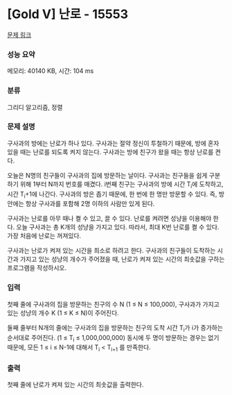 # [Gold V] 난로 - 15553 

[문제 링크](https://www.acmicpc.net/problem/15553) 

### 성능 요약

메모리: 40140 KB, 시간: 104 ms

### 분류

그리디 알고리즘, 정렬

### 문제 설명

<p>구사과의 방에는 난로가 하나 있다. 구사과는 절약 정신이 투철하기 때문에, 방에 혼자 있을 때는 난로를 되도록 켜지 않는다. 구사과는 방에 친구가 왔을 때는 항상 난로를 켠다.</p>

<p>오늘은 N명의 친구들이 구사과의 집에 방문하는 날이다. 구사과는 친구들을 쉽게 구분하기 위해 1부터 N까지 번호를 매겼다. i번째 친구는 구사과의 방에 시간 T<sub>i</sub>에 도착하고, 시간 T<sub>i</sub>+1에 나간다. 구사과의 방은 좁기 때문에, 한 번에 한 명만 방문할 수 있다. 즉, 방안에는 항상 구사과를 포함해 2명 이하의 사람만 있게 된다.</p>

<p>구사과는 난로를 아무 때나 켤 수 있고, 끌 수 있다. 난로를 켜려면 성냥을 이용해야 한다. 오늘 구사과는 총 K개의 성냥을 가지고 있다. 따라서, 최대 K번 난로를 켤 수 있다. 가장 처음에 난로는 꺼져있다.</p>

<p>구사과는 난로가 켜져 있는 시간을 최소로 하려고 한다. 구사과의 친구들이 도착하는 시간과 가지고 있는 성냥의 개수가 주어졌을 때, 난로가 켜져 있는 시간의 최솟값을 구하는 프로그램을 작성하시오.</p>

### 입력 

 <p>첫째 줄에 구사과의 집을 방문하는 친구의 수 N (1 ≤ N ≤ 100,000), 구사과가 가지고 있는 성냥의 개수 K (1 ≤ K ≤ N)이 주어진다.</p>

<p>둘째 줄부터 N개의 줄에는 구사과의 집을 방문하는 친구의 도착 시간 T<sub>i</sub>가 i가 증가하는 순서대로 주어진다. (1 ≤ T<sub>i</sub> ≤ 1,000,000,000) 동시에 두 명이 방문하는 경우는 없기 때문에, 모든 1 ≤ i ≤ N-1에 대해서 T<sub>i</sub> < T<sub>i+1</sub> 를 만족한다.</p>

### 출력 

 <p>첫째 줄에 난로가 켜져 있는 시간의 최솟값을 출력한다.</p>

